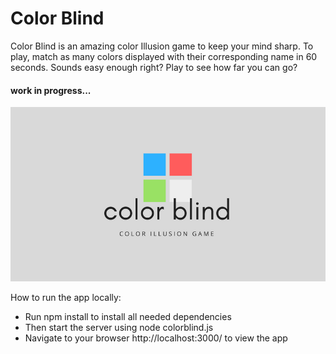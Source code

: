 # Color Blind
Color Blind is an amazing color Illusion game to keep your mind sharp. To play, match as many colors displayed with their corresponding name in 60 seconds. Sounds easy enough right? Play to see how far you can go?

#### work in progress...

![Color Blind Cover Photo](/public/assets/cb.png)

How to run the app locally:

* Run npm install to install all needed dependencies
* Then start the server using node colorblind.js
* Navigate to your browser http://localhost:3000/ to view the app

